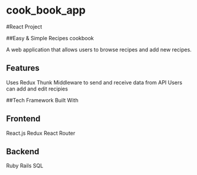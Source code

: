 # cook_book_app

#React Project

##Easy & Simple Recipes cookbook

A web application that allows users to browse recipes and add new recipes.

## Features

Uses Redux Thunk Middleware to send and receive data from API
Users can add and edit recipies

##Tech Framework
Built With

## Frontend

React.js
Redux
React Router

## Backend

Ruby
Rails
SQL


